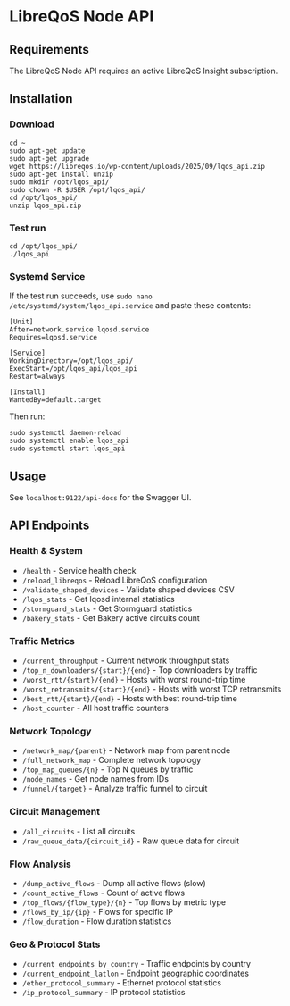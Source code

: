 # LibreQoS Node API

## Requirements

The LibreQoS Node API requires an active LibreQoS Insight subscription.

## Installation

### Download

```
cd ~
sudo apt-get update
sudo apt-get upgrade
wget https://libreqos.io/wp-content/uploads/2025/09/lqos_api.zip
sudo apt-get install unzip
sudo mkdir /opt/lqos_api/
sudo chown -R $USER /opt/lqos_api/
cd /opt/lqos_api/
unzip lqos_api.zip
```

### Test run
```
cd /opt/lqos_api/
./lqos_api
```

### Systemd Service

If the test run succeeds, use `sudo nano /etc/systemd/system/lqos_api.service` and paste these contents:

```
[Unit]
After=network.service lqosd.service
Requires=lqosd.service

[Service]
WorkingDirectory=/opt/lqos_api/
ExecStart=/opt/lqos_api/lqos_api
Restart=always

[Install]
WantedBy=default.target
```
Then run:
```
sudo systemctl daemon-reload
sudo systemctl enable lqos_api
sudo systemctl start lqos_api
```

## Usage

See `localhost:9122/api-docs` for the Swagger UI.

## API Endpoints

### Health & System
- `/health` - Service health check
- `/reload_libreqos` - Reload LibreQoS configuration
- `/validate_shaped_devices` - Validate shaped devices CSV
- `/lqos_stats` - Get lqosd internal statistics
- `/stormguard_stats` - Get Stormguard statistics
- `/bakery_stats` - Get Bakery active circuits count

### Traffic Metrics
- `/current_throughput` - Current network throughput stats
- `/top_n_downloaders/{start}/{end}` - Top downloaders by traffic
- `/worst_rtt/{start}/{end}` - Hosts with worst round-trip time
- `/worst_retransmits/{start}/{end}` - Hosts with worst TCP retransmits
- `/best_rtt/{start}/{end}` - Hosts with best round-trip time
- `/host_counter` - All host traffic counters

### Network Topology
- `/network_map/{parent}` - Network map from parent node
- `/full_network_map` - Complete network topology
- `/top_map_queues/{n}` - Top N queues by traffic
- `/node_names` - Get node names from IDs
- `/funnel/{target}` - Analyze traffic funnel to circuit

### Circuit Management
- `/all_circuits` - List all circuits
- `/raw_queue_data/{circuit_id}` - Raw queue data for circuit

### Flow Analysis
- `/dump_active_flows` - Dump all active flows (slow)
- `/count_active_flows` - Count of active flows
- `/top_flows/{flow_type}/{n}` - Top flows by metric type
- `/flows_by_ip/{ip}` - Flows for specific IP
- `/flow_duration` - Flow duration statistics

### Geo & Protocol Stats
- `/current_endpoints_by_country` - Traffic endpoints by country
- `/current_endpoint_latlon` - Endpoint geographic coordinates
- `/ether_protocol_summary` - Ethernet protocol statistics
- `/ip_protocol_summary` - IP protocol statistics
